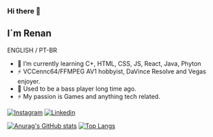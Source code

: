 ### Hi there 👋

## I´m Renan 
ENGLISH / PT-BR


- 🌱 I’m currently learning C+, HTML, CSS, JS, React, Java, Phyton
- ⚡ VCCennc64/FFMPEG AV1 hobbyist, DaVince Resolve and Vegas enjoyer.
- 👯 Used to be a bass player long time ago.
- ⚡ My passion is Games and anything tech related. 
  

[![Instagram](https://img.shields.io/badge/Instagram-E4405F?style=for-the-badge&logo=instagram&logoColor=white)](https://www.instagram.com/renan.rpm)
[![Linkedin](https://img.shields.io/badge/LinkedIn-0077B5?style=for-the-badge&logo=linkedin&logoColor=white)](https://www.linkedin.com/in/renan-miguel-7a247a71/)
 

[![Anurag's GitHub stats](https://github-readme-stats.vercel.app/api?username=R3M1G)](https://github.com/anuraghazra/github-readme-stats)
[![Top Langs](https://github-readme-stats.vercel.app/api/top-langs/?username=R3M1G)](https://github.com/anurags/github-readme-stats)


<!--
**R3M1G/R3M1G** is a ✨ _special_ ✨ repository because its `README.md` (this file) appears on your GitHub profile.

Here are some ideas to get you started:

- 🔭 I’m currently working on ...
- 🌱 I’m currently learning ...
- 👯 I’m looking to collaborate on ...
- 🤔 I’m looking for help with ...
- 💬 Ask me about ...
- 📫 How to reach me: ...
- 😄 Pronouns: ...
- ⚡ Fun fact: ...
-->

